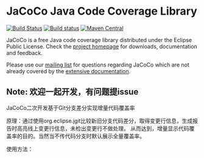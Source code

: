JaCoCo Java Code Coverage Library
=================================

[![Build Status](https://travis-ci.org/jacoco/jacoco.svg?branch=master)](https://travis-ci.org/jacoco/jacoco)
[![Build status](https://ci.appveyor.com/api/projects/status/g28egytv4tb898d7/branch/master?svg=true)](https://ci.appveyor.com/project/JaCoCo/jacoco/branch/master)
[![Maven Central](https://img.shields.io/maven-central/v/org.jacoco/jacoco.svg)](http://search.maven.org/#search|ga|1|g%3Aorg.jacoco)

JaCoCo is a free Java code coverage library distributed under the Eclipse Public
License. Check the [project homepage](http://www.jacoco.org/jacoco)
for downloads, documentation and feedback.

Please use our [mailing list](https://groups.google.com/forum/?fromgroups=#!forum/jacoco)
for questions regarding JaCoCo which are not already covered by the
[extensive documentation](http://www.jacoco.org/jacoco/trunk/doc/).

Note: 欢迎一起开发，有问题提issue
-------------------------------------------------------------------------

JaCoCo二次开发基于Git分支差分实现增量代码覆盖率

原理：通过使用org.eclipse.jgit比较新旧分支代码差分，取得变更行信息，生成报告时高亮线上变更行信息，未检出变更行不做处理。
      从而达到，增量显示代码覆盖率的目的。当然当不传代码分支时默认展示全量覆盖率。

使用方法：